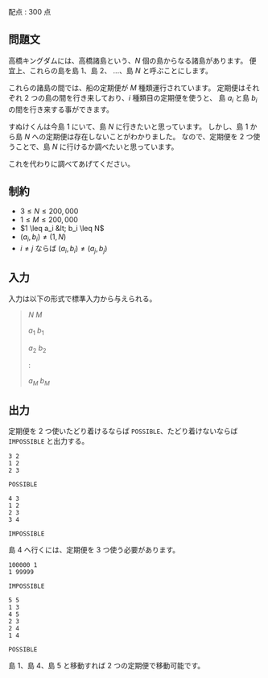 配点 : $300$ 点

## 問題文

高橋キングダムには、高橋諸島という、$N$ 個の島からなる諸島があります。
便宜上、これらの島を島 $1$、島 $2$、 ...、島 $N$ と呼ぶことにします。

これらの諸島の間では、船の定期便が $M$ 種類運行されています。
定期便はそれぞれ $2$ つの島の間を行き来しており、$i$ 種類目の定期便を使うと、
島 $a_i$ と島 $b_i$ の間を行き来する事ができます。

すぬけくんは今島 $1$ にいて、島 $N$ に行きたいと思っています。
しかし、島 $1$ から島 $N$ への定期便は存在しないことがわかりました。
なので、定期便を $2$ つ使うことで、島 $N$ に行けるか調べたいと思っています。

これを代わりに調べてあげてください。

## 制約

- $3 \leq N \leq 200,000$
- $1 \leq M \leq 200,000$
- $1 \leq a_i &lt; b_i \leq N$
- $(a_i, b_i) \neq (1, N)$
- $i \neq j$ ならば $(a_i, b_i) \neq (a_j, b_j)$

## 入力

入力は以下の形式で標準入力から与えられる。

> $N$ $M$
> 
> $a_1$ $b_1$
> 
> $a_2$ $b_2$
> 
> :
> 
> $a_M$ $b_M$

## 出力

定期便を $2$ つ使いたどり着けるならば `POSSIBLE`、たどり着けないならば `IMPOSSIBLE` と出力する。

```input1
3 2
1 2
2 3
```

```output1
POSSIBLE
```

```input2
4 3
1 2
2 3
3 4
```

```output2
IMPOSSIBLE
```

島 $4$ へ行くには、定期便を $3$ つ使う必要があります。

```input3
100000 1
1 99999
```

```output3
IMPOSSIBLE
```

```input4
5 5
1 3
4 5
2 3
2 4
1 4
```

```output4
POSSIBLE
```

島 $1$、島 $4$、島 $5$ と移動すれば $2$ つの定期便で移動可能です。